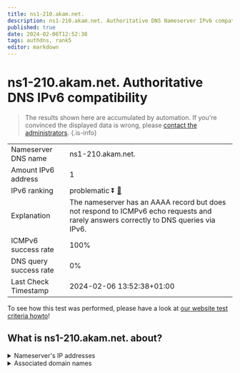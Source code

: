 ```yaml
---
title: ns1-210.akam.net.
description: ns1-210.akam.net. Authoritative DNS Nameserver IPv6 compatibility
published: true
date: 2024-02-06T12:52:38
tags: authdns, rank5
editor: markdown
---
```


# ns1-210.akam.net. Authoritative DNS IPv6 compatibility

> The results shown here are accumulated by automation. If you're convinced the displayed data is wrong, please [contact the administrators](/howto/chat). 
{.is-info}




|   |   |
| - | - |
| Nameserver DNS name | ns1-210.akam.net.
| Amount IPv6 address | 1
| IPv6 ranking | problematic :arrow_double_down: [🔗](/howto/ranking) |
| Explanation | The nameserver has an AAAA record but does not respond to ICMPv6 echo requests and rarely answers correctly to DNS queries via IPv6. |
| ICMPv6 success rate | 100%|
| DNS query success rate | 0% |
| Last Check Timestamp | 2024-02-06 13:52:38+01:00 |

To see how this test was performed, please have a look at [our website test criteria howto](/howto/testcriteria/authdns)!


## What is ns1-210.akam.net. about?




<details>
<summary>Nameserver's IP addresses</summary>

2600:1401:2::d2

</details>



<details>
<summary>Associated domain names</summary>

www.hulu.com

</details>
